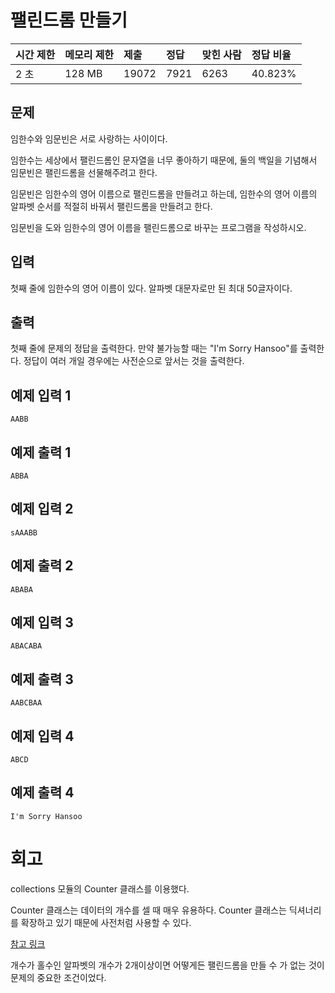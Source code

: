 # 팰린드롬 만들기

| 시간 제한 | 메모리 제한 | 제출  | 정답 | 맞힌 사람 | 정답 비율 |
| :-------- | :---------- | :---- | :--- | :-------- | :-------- |
| 2 초      | 128 MB      | 19072 | 7921 | 6263      | 40.823%   |

## 문제

임한수와 임문빈은 서로 사랑하는 사이이다.

임한수는 세상에서 팰린드롬인 문자열을 너무 좋아하기 때문에, 둘의 백일을 기념해서 임문빈은 팰린드롬을 선물해주려고 한다.

임문빈은 임한수의 영어 이름으로 팰린드롬을 만들려고 하는데, 임한수의 영어 이름의 알파벳 순서를 적절히 바꿔서 팰린드롬을 만들려고 한다.

임문빈을 도와 임한수의 영어 이름을 팰린드롬으로 바꾸는 프로그램을 작성하시오.

## 입력

첫째 줄에 임한수의 영어 이름이 있다. 알파벳 대문자로만 된 최대 50글자이다.

## 출력

첫째 줄에 문제의 정답을 출력한다. 만약 불가능할 때는 "I'm Sorry Hansoo"를 출력한다. 정답이 여러 개일 경우에는 사전순으로 앞서는 것을 출력한다.

## 예제 입력 1 

```
AABB
```

## 예제 출력 1 

```
ABBA
```

## 예제 입력 2 

```
sAAABB
```

## 예제 출력 2 

```
ABABA
```

## 예제 입력 3

```
ABACABA
```

## 예제 출력 3 

```
AABCBAA
```

## 예제 입력 4 

```
ABCD
```

## 예제 출력 4 

```
I'm Sorry Hansoo
```

# 회고

collections 모듈의 Counter 클래스를 이용했다. 

Counter 클래스는 데이터의 개수를 셀 때 매우 유용하다. Counter 클래스는 딕셔너리를 확장하고 있기 때문에 사전처럼 사용할 수 있다. 

[참고 링크](https://www.daleseo.com/python-collections-counter/)

개수가 홀수인 알파벳의 개수가 2개이상이면 어떻게든 팰린드롬을 만들 수 가 없는 것이 문제의 중요한 조건이었다.

